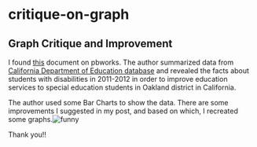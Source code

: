 # critique-on-graph
## Graph Critique and Improvement

I found [this](http://oaklandcac.pbworks.com/w/page/59627544/Facts%20About%20OUSD's%20Students%20with%20Disabilities) document on pbworks. The author summarized data from [California Department of Education database](http://data1.cde.ca.gov/dataquest/dataquest.asp) and revealed the facts about students with disabilities in 2011-2012 in order to improve education services to special education students in Oakland district in California.

The author used some Bar Charts to show the data. There are some improvements I suggested in my post, and based on which, I recreated some graphs.![funny](/Users/Bella/Desktop/funny/png)




Thank you!!
